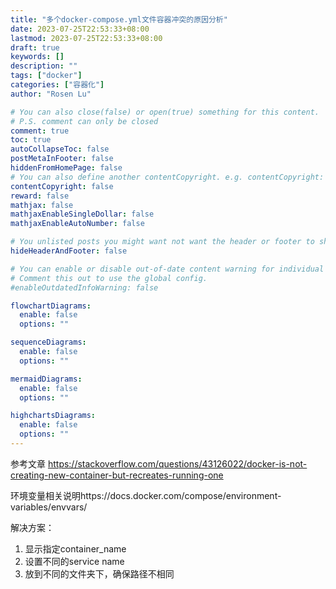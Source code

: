 ```yaml
---
title: "多个docker-compose.yml文件容器冲突的原因分析"
date: 2023-07-25T22:53:33+08:00
lastmod: 2023-07-25T22:53:33+08:00
draft: true
keywords: []
description: ""
tags: ["docker"]
categories: ["容器化"]
author: "Rosen Lu"

# You can also close(false) or open(true) something for this content.
# P.S. comment can only be closed
comment: true
toc: true
autoCollapseToc: false
postMetaInFooter: false
hiddenFromHomePage: false
# You can also define another contentCopyright. e.g. contentCopyright: "This is another copyright."
contentCopyright: false
reward: false
mathjax: false
mathjaxEnableSingleDollar: false
mathjaxEnableAutoNumber: false

# You unlisted posts you might want not want the header or footer to show
hideHeaderAndFooter: false

# You can enable or disable out-of-date content warning for individual post.
# Comment this out to use the global config.
#enableOutdatedInfoWarning: false

flowchartDiagrams:
  enable: false
  options: ""

sequenceDiagrams: 
  enable: false
  options: ""

mermaidDiagrams: 
  enable: false
  options: ""

highchartsDiagrams: 
  enable: false
  options: ""
---
```


<!--more-->

参考文章 https://stackoverflow.com/questions/43126022/docker-is-not-creating-new-container-but-recreates-running-one

环境变量相关说明https://docs.docker.com/compose/environment-variables/envvars/

解决方案：

1. 显示指定container_name
2. 设置不同的service name
3. 放到不同的文件夹下，确保路径不相同